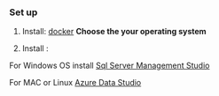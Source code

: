 ### Set up 

1. Install: [docker](https://docs.docker.com/engine/install/) **Choose the your operating system** 

2. Install :

For Windows OS install [Sql Server Management Studio](https://docs.microsoft.com/en-us/sql/ssms/download-sql-server-management-studio-ssms?view=sql-server-ver15)


For MAC or Linux [Azure Data Studio](https://docs.microsoft.com/en-us/sql/azure-data-studio/download-azure-data-studio?view=sql-server-ver15#get-azure-data-studio-for-macos)
    
    
